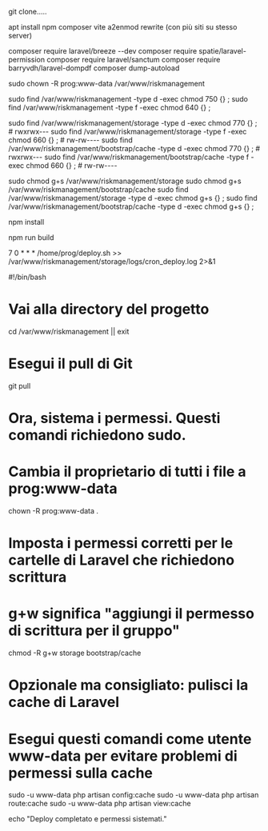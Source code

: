 
git clone.....

apt install npm composer vite
a2enmod rewrite (con più siti su stesso server)


composer require laravel/breeze --dev
composer require spatie/laravel-permission
composer require laravel/sanctum
composer require barryvdh/laravel-dompdf
composer dump-autoload


sudo chown -R prog:www-data /var/www/riskmanagement

sudo find /var/www/riskmanagement -type d -exec chmod 750 {} \;
sudo find /var/www/riskmanagement -type f -exec chmod 640 {} \;


sudo find /var/www/riskmanagement/storage -type d -exec chmod 770 {} \; # rwxrwx---
sudo find /var/www/riskmanagement/storage -type f -exec chmod 660 {} \; # rw-rw----
sudo find /var/www/riskmanagement/bootstrap/cache -type d -exec chmod 770 {} \; # rwxrwx---
sudo find /var/www/riskmanagement/bootstrap/cache -type f -exec chmod 660 {} \; # rw-rw----

sudo chmod g+s /var/www/riskmanagement/storage
sudo chmod g+s /var/www/riskmanagement/bootstrap/cache
sudo find /var/www/riskmanagement/storage -type d -exec chmod g+s {} \;
sudo find /var/www/riskmanagement/bootstrap/cache -type d -exec chmod g+s {} \;

npm install

npm run build


7 0 * * * /home/prog/deploy.sh >> /var/www/riskmanagement/storage/logs/cron_deploy.log 2>&1


#!/bin/bash

# Vai alla directory del progetto
cd /var/www/riskmanagement || exit

# Esegui il pull di Git
git pull

# Ora, sistema i permessi. Questi comandi richiedono sudo.
# Cambia il proprietario di tutti i file a prog:www-data
chown -R prog:www-data .

# Imposta i permessi corretti per le cartelle di Laravel che richiedono scrittura
# g+w significa "aggiungi il permesso di scrittura per il gruppo"
chmod -R g+w storage bootstrap/cache

# Opzionale ma consigliato: pulisci la cache di Laravel
# Esegui questi comandi come utente www-data per evitare problemi di permessi sulla cache
sudo -u www-data php artisan config:cache
sudo -u www-data php artisan route:cache
sudo -u www-data php artisan view:cache

echo "Deploy completato e permessi sistemati."